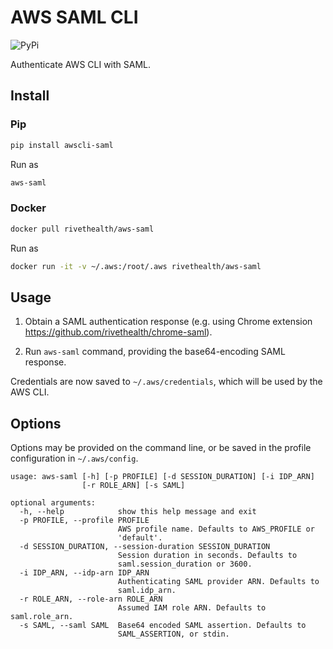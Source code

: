 # AWS SAML CLI

![PyPi](https://img.shields.io/pypi/v/awscli-saml)

Authenticate AWS CLI with SAML.

## Install

### Pip

```sh
pip install awscli-saml
```

Run as

```sh
aws-saml
```

### Docker

```sh
docker pull rivethealth/aws-saml
```

Run as

```sh
docker run -it -v ~/.aws:/root/.aws rivethealth/aws-saml
```

## Usage

1. Obtain a SAML authentication response (e.g. using Chrome extension https://github.com/rivethealth/chrome-saml).

2. Run `aws-saml` command, providing the base64-encoding SAML response.

Credentials are now saved to `~/.aws/credentials`, which will be used by the AWS CLI.

## Options

Options may be provided on the command line, or be saved in the profile configuration in `~/.aws/config`.

```
usage: aws-saml [-h] [-p PROFILE] [-d SESSION_DURATION] [-i IDP_ARN]
                [-r ROLE_ARN] [-s SAML]

optional arguments:
  -h, --help            show this help message and exit
  -p PROFILE, --profile PROFILE
                        AWS profile name. Defaults to AWS_PROFILE or
                        'default'.
  -d SESSION_DURATION, --session-duration SESSION_DURATION
                        Session duration in seconds. Defaults to
                        saml.session_duration or 3600.
  -i IDP_ARN, --idp-arn IDP_ARN
                        Authenticating SAML provider ARN. Defaults to
                        saml.idp_arn.
  -r ROLE_ARN, --role-arn ROLE_ARN
                        Assumed IAM role ARN. Defaults to saml.role_arn.
  -s SAML, --saml SAML  Base64 encoded SAML assertion. Defaults to
                        SAML_ASSERTION, or stdin.
```
